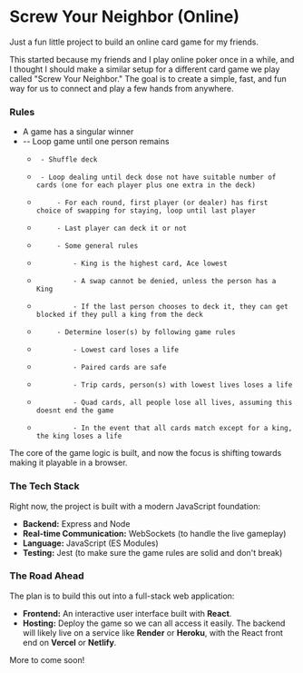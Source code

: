 # Screw Your Neighbor (Online)

Just a fun little project to build an online card game for my friends.

This started because my friends and I play online poker once in a while, and I thought I should make a similar setup for a different card game we play called "Screw Your Neighbor." The goal is to create a simple, fast, and fun way for us to connect and play a few hands from anywhere.

### Rules
* A game has a singular winner
* -- Loop game until one person remains
     *      - Shuffle deck
     *      - Loop dealing until deck dose not have suitable number of cards (one for each player plus one extra in the deck)
     *          - For each round, first player (or dealer) has first choice of swapping for staying, loop until last player
     *          - Last player can deck it or not
     *          - Some general rules
     *              - King is the highest card, Ace lowest
     *              - A swap cannot be denied, unless the person has a King
     *              - If the last person chooses to deck it, they can get blocked if they pull a king from the deck
     *          - Determine loser(s) by following game rules
     *              - Lowest card loses a life
     *              - Paired cards are safe
     *              - Trip cards, person(s) with lowest lives loses a life
     *              - Quad cards, all people lose all lives, assuming this doesnt end the game
     *              - In the event that all cards match except for a king, the king loses a life

The core of the game logic is built, and now the focus is shifting towards making it playable in a browser.

### The Tech Stack

Right now, the project is built with a modern JavaScript foundation:

* **Backend:** Express and Node
* **Real-time Communication:** WebSockets (to handle the live gameplay)
* **Language:** JavaScript (ES Modules)
* **Testing:** Jest (to make sure the game rules are solid and don't break)

### The Road Ahead

The plan is to build this out into a full-stack web application:

* **Frontend:** An interactive user interface built with **React**.
* **Hosting:** Deploy the game so we can all access it easily. The backend will likely live on a service like **Render** or **Heroku**, with the React front end on **Vercel** or **Netlify**.

More to come soon!